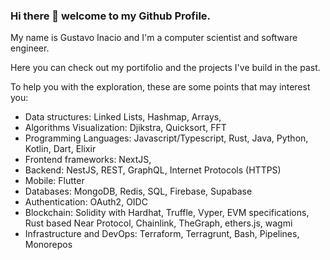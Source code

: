 ### Hi there 👋 welcome to my Github Profile.

My name is Gustavo Inacio and I'm a computer scientist and software engineer.

Here you can check out my portifolio and the projects I've build in the past.

To help you with the exploration, these are some points that may interest you:

- Data structures: Linked Lists, Hashmap, Arrays, 
- Algorithms Visualization: Djikstra, Quicksort, FFT <!-- It must have a README with a visuzilation, the wikipedia for it, the programming language, where it's used -->
- Programming Languages: Javascript/Typescript, Rust, Java, Python, Kotlin, Dart, Elixir
- Frontend frameworks: NextJS, 
- Backend: NestJS, REST, GraphQL, Internet Protocols (HTTPS) 
- Mobile: Flutter
- Databases: MongoDB, Redis, SQL, Firebase, Supabase
- Authentication: OAuth2, OIDC
- Blockchain: Solidity with Hardhat, Truffle, Vyper, EVM specifications, Rust based Near Protocol, Chainlink, TheGraph, ethers.js, wagmi
- Infrastructure and DevOps: Terraform, Terragrunt, Bash, Pipelines, Monorepos
<!--
**flametuner/flametuner** is a ✨ _special_ ✨ repository because its `README.md` (this file) appears on your GitHub profile.

Here are some ideas to get you started:

- 🔭 I’m currently working on ...
- 🌱 I’m currently learning ...
- 👯 I’m looking to collaborate on ...
- 🤔 I’m looking for help with ...
- 💬 Ask me about ...
- 📫 How to reach me: ...
- 😄 Pronouns: ...
- ⚡ Fun fact: ...
-->
